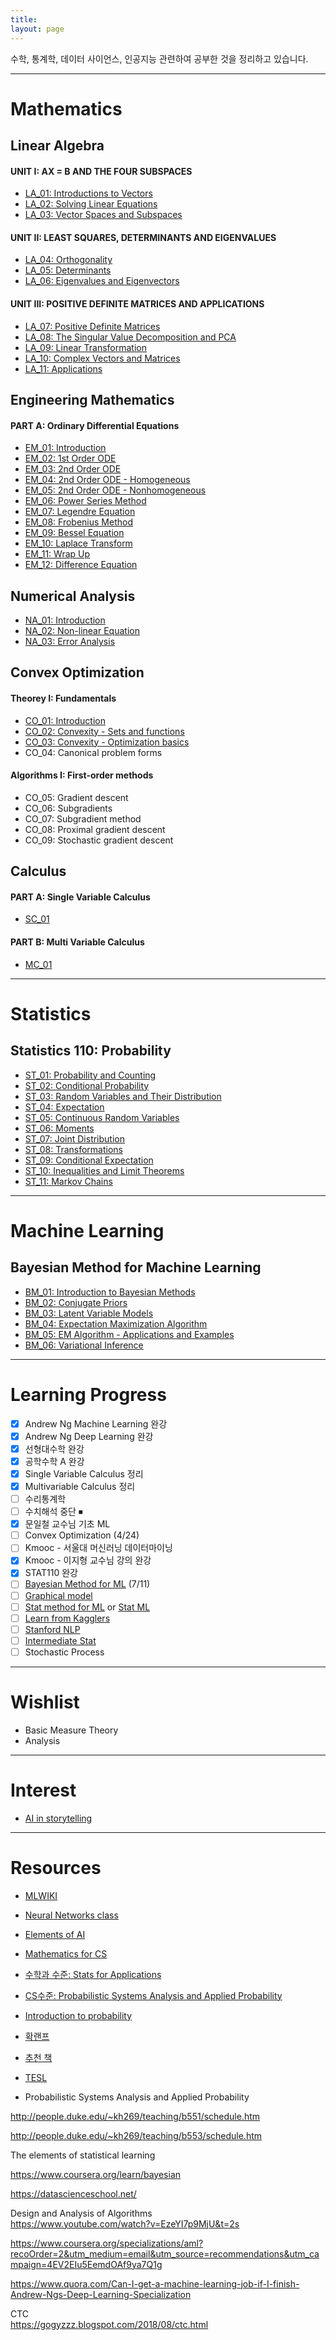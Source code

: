 ```yaml
---
title:
layout: page
---
```


수학, 통계학, 데이터 사이언스, 인공지능 관련하여 공부한 것을 정리하고 있습니다.

---

# Mathematics

## Linear Algebra

#### UNIT I: AX = B AND THE FOUR SUBSPACES

- [LA_01: Introductions to Vectors](https://xero0001.github.io/mathematics/2019/04/27/LA_01/)
- [LA_02: Solving Linear Equations](https://xero0001.github.io/mathematics/2019/04/27/LA_02/)
- [LA_03: Vector Spaces and Subspaces](https://xero0001.github.io/mathematics/2019/04/28/LA_03/)

#### UNIT II: LEAST SQUARES, DETERMINANTS AND EIGENVALUES

- [LA_04: Orthogonality](https://xero0001.github.io/mathematics/2019/05/01/LA_04/)
- [LA_05: Determinants](https://xero0001.github.io/mathematics/2019/05/03/LA_05/)
- [LA_06: Eigenvalues and Eigenvectors](https://xero0001.github.io/mathematics/2019/05/04/LA_06/)

#### UNIT III: POSITIVE DEFINITE MATRICES AND APPLICATIONS

- [LA_07: Positive Definite Matrices](https://xero0001.github.io/mathematics/2019/05/05/LA_07/)
- [LA_08: The Singular Value Decomposition and PCA](https://xero0001.github.io/mathematics/2019/05/06/LA_08/)
- [LA_09: Linear Transformation](https://xero0001.github.io/mathematics/2019/05/10/LA_09/)
- [LA_10: Complex Vectors and Matrices](https://xero0001.github.io/mathematics/2019/05/20/LA_10/)
- [LA_11: Applications](https://xero0001.github.io/mathematics/2019/05/22/LA_11/)

## Engineering Mathematics

#### PART A: Ordinary Differential Equations

- [EM_01: Introduction](https://xero0001.github.io/mathematics/2019/05/20/EM_01/)
- [EM_02: 1st Order ODE](https://xero0001.github.io/mathematics/2019/05/20/EM_02/)
- [EM_03: 2nd Order ODE](https://xero0001.github.io/mathematics/2019/05/20/EM_03/)
- [EM_04: 2nd Order ODE - Homogeneous](https://xero0001.github.io/mathematics/2019/05/20/EM_04/)
- [EM_05: 2nd Order ODE - Nonhomogeneous](https://xero0001.github.io/mathematics/2019/05/20/EM_05/)
- [EM_06: Power Series Method](https://xero0001.github.io/mathematics/2019/05/20/EM_06/)
- [EM_07: Legendre Equation](https://xero0001.github.io/mathematics/2019/05/20/EM_07/)
- [EM_08: Frobenius Method](https://xero0001.github.io/mathematics/2019/05/20/EM_08/)
- [EM_09: Bessel Equation](https://xero0001.github.io/mathematics/2019/05/20/EM_09/)
- [EM_10: Laplace Transform](https://xero0001.github.io/mathematics/2019/05/20/EM_10/)
- [EM_11: Wrap Up](https://xero0001.github.io/mathematics/2019/05/20/EM_11/)
- [EM_12: Difference Equation](https://xero0001.github.io/mathematics/2019/05/20/EM_12/)

## Numerical Analysis

- [NA_01: Introduction](https://xero0001.github.io/mathematics/2019/05/07/NA_01/)
- [NA_02: Non-linear Equation](https://xero0001.github.io/mathematics/2019/05/07/NA_02/)
- [NA_03: Error Analysis](https://xero0001.github.io/mathematics/2019/05/08/NA_03/)

## Convex Optimization

#### Theorey I: Fundamentals

- [CO_01: Introduction](https://xero0001.github.io/mathematics/2019/06/05/CO_01/)
- [CO_02: Convexity - Sets and functions](https://xero0001.github.io/mathematics/2019/06/05/CO_02/)
- [CO_03: Convexity - Optimization basics](https://xero0001.github.io/mathematics/2019/06/05/CO_03/)
- CO_04: Canonical problem forms

#### Algorithms I: First-order methods

- CO_05: Gradient descent
- CO_06: Subgradients
- CO_07: Subgradient method
- CO_08: Proximal gradient descent
- CO_09: Stochastic gradient descent

## Calculus

#### PART A: Single Variable Calculus

- [SC_01](https://xero0001.github.io/mathematics/2019/05/19/SC_01/)

#### PART B: Multi Variable Calculus

- [MC_01](https://xero0001.github.io/mathematics/2019/05/22/MC_01/)

---

# Statistics

## Statistics 110: Probability

- [ST_01: Probability and Counting](https://xero0001.github.io/statistics/2019/05/24/ST_01/)
- [ST_02: Conditional Probability](https://xero0001.github.io/statistics/2019/05/24/ST_02/)
- [ST_03: Random Variables and Their Distribution](https://xero0001.github.io/statistics/2019/05/24/ST_03/)
- [ST_04: Expectation](https://xero0001.github.io/statistics/2019/05/24/ST_04/)
- [ST_05: Continuous Random Variables](https://xero0001.github.io/statistics/2019/05/24/ST_05/)
- [ST_06: Moments](https://xero0001.github.io/statistics/2019/05/24/ST_06/)
- [ST_07: Joint Distribution](https://xero0001.github.io/statistics/2019/05/24/ST_07/)
- [ST_08: Transformations](https://xero0001.github.io/statistics/2019/05/24/ST_08/)
- [ST_09: Conditional Expectation](https://xero0001.github.io/statistics/2019/05/24/ST_09/)
- [ST_10: Inequalities and Limit Theorems](https://xero0001.github.io/statistics/2019/05/24/ST_10/)
- [ST_11: Markov Chains](https://xero0001.github.io/statistics/2019/05/24/ST_11/)

---

# Machine Learning

## Bayesian Method for Machine Learning

- [BM_01: Introduction to Bayesian Methods](https://xero0001.github.io/machine%20learning/2019/06/02/BM_01/)
- [BM_02: Conjugate Priors](https://xero0001.github.io/machine%20learning/2019/06/02/BM_02/)
- [BM_03: Latent Variable Models](https://xero0001.github.io/machine%20learning/2019/06/02/BM_03/)
- [BM_04: Expectation Maximization Algorithm](https://xero0001.github.io/machine%20learning/2019/06/02/BM_04/)
- [BM_05: EM Algorithm - Applications and Examples](https://xero0001.github.io/machine%20learning/2019/06/02/BM_05/)
- [BM_06: Variational Inference](https://xero0001.github.io/machine%20learning/2019/06/02/BM_06/)

---

# Learning Progress

- [x] Andrew Ng Machine Learning 완강  
- [x] Andrew Ng Deep Learning 완강  
- [x] 선형대수학 완강  
- [x] 공학수학 A 완강  
- [x] Single Variable Calculus 정리  
- [x] Multivariable Calculus 정리  
- [ ] 수리통계학  
- [ ] 수치해석 중단 ⏹  
- [x] 문일철 교수님 기초 ML  
- [ ] Convex Optimization (4/24)  
- [ ] Kmooc - 서울대 머신러닝 데이터마이닝  
- [x] Kmooc - 이지형 교수님 강의 완강  
- [x] STAT110 완강  
- [ ] [Bayesian Method for ML](https://www.coursera.org/learn/bayesian-methods-in-machine-learning?recoOrder=21&utm_medium=email&utm_source=recommendations&utm_campaign=4sMc0Hs9Eem5a3PcVrpGrg) (7/11)  
- [ ] [Graphical model](https://www.coursera.org/specializations/probabilistic-graphical-models)  
- [ ] [Stat method for ML](https://www.youtube.com/watch?v=zcMnu-3wkWo&list=PLTB9VQq8WiaCBK2XrtYn5t9uuPdsNm7YE) or [Stat ML](http://www.stat.cmu.edu/~ryantibs/statml/)  
- [ ] [Learn from Kagglers](https://www.coursera.org/learn/competitive-data-science?authMode=login&recoOrder=15&utm_campaign=4sMc0Hs9Eem5a3PcVrpGrg&utm_medium=email&utm_source=recommendations)  
- [ ] [Stanford NLP](http://cs224d.stanford.edu/syllabus.html)  
- [ ] [Intermediate Stat](http://www.stat.cmu.edu/~larry/=stat705/)  
- [ ] Stochastic Process  

---

# Wishlist

- Basic Measure Theory
- Analysis

---

# Interest

- [AI in storytelling](https://www.mckinsey.com/industries/media-and-entertainment/our-insights/ai-in-storytelling)

---

# Resources

- [MLWIKI](http://mlwiki.org/index.php/Courses)
- [Neural Networks class](https://www.youtube.com/playlist?list=PL6Xpj9I5qXYEcOhn7TqghAJ6NAPrNmUBH)
- [Elements of AI](https://artint.info/2e/html/ArtInt2e.html)
- [Mathematics for CS](https://ocw.mit.edu/courses/electrical-engineering-and-computer-science/6-042j-mathematics-for-computer-science-fall-2010/index.htm)
- [수학과 수준: Stats for Applications](https://ocw.mit.edu/courses/mathematics/18-650-statistics-for-applications-fall-2016/index.htm)
- [CS수준: Probabilistic Systems Analysis and Applied Probability](https://ocw.mit.edu/courses/electrical-engineering-and-computer-science/6-041-probabilistic-systems-analysis-and-applied-probability-fall-2010/index.htm)
- [Introduction to probability](https://ocw.mit.edu/resources/res-6-012-introduction-to-probability-spring-2018/index.htm)
- [확랜프](http://kocw.net/home/search/kemView.do?kemId=444781)
- [추천 책](https://medium.com/@paulgiseopkim/%EB%A8%B8%EC%8B%A0%EB%9F%AC%EB%8B%9D-%EC%B1%85-%EC%B6%94%EC%B2%9C%EA%B8%80%EC%9D%84-%EB%B2%88%EC%97%AD%ED%95%B4%EB%B3%B4%EC%95%98%EC%8A%B5%EB%8B%88%EB%8B%A4-%EC%B6%9C%EC%B2%98-http-www-zinkov-com-posts-2012-10-04-ml-book-reviews-871e6b8279d1)
- [TESL](https://tensorflow.blog/tag/elements-of-statistical-learning/)

- Probabilistic Systems Analysis and Applied Probability

http://people.duke.edu/~kh269/teaching/b551/schedule.htm

http://people.duke.edu/~kh269/teaching/b553/schedule.htm

The elements of statistical learning

https://www.coursera.org/learn/bayesian

https://datascienceschool.net/

Design and Analysis of Algorithms  
https://www.youtube.com/watch?v=EzeYI7p9MjU&t=2s

https://www.coursera.org/specializations/aml?recoOrder=2&utm_medium=email&utm_source=recommendations&utm_campaign=4EV2EIu5EemdOAf9ya7Q1g

https://www.quora.com/Can-I-get-a-machine-learning-job-if-I-finish-Andrew-Ngs-Deep-Learning-Specialization

CTC  
https://gogyzzz.blogspot.com/2018/08/ctc.html
